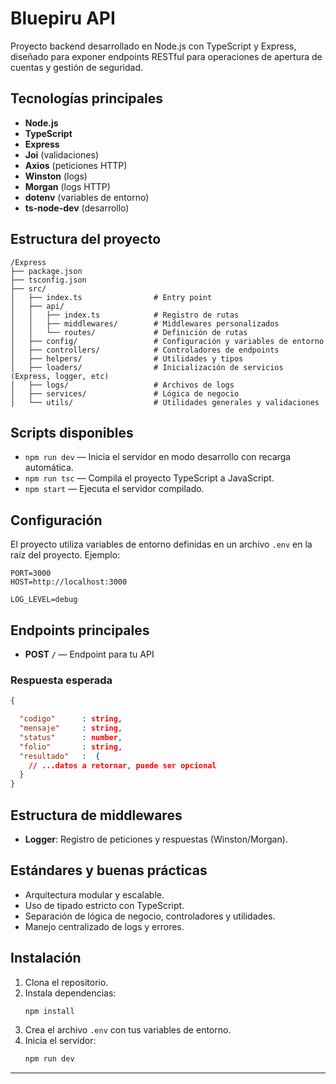 # Bluepiru API

Proyecto backend desarrollado en Node.js con TypeScript y Express, diseñado para exponer endpoints RESTful para operaciones de apertura de cuentas y gestión de seguridad.

## Tecnologías principales

- **Node.js**
- **TypeScript**
- **Express**
- **Joi** (validaciones)
- **Axios** (peticiones HTTP)
- **Winston** (logs)
- **Morgan** (logs HTTP)
- **dotenv** (variables de entorno)
- **ts-node-dev** (desarrollo)

## Estructura del proyecto

```
/Express
├── package.json
├── tsconfig.json
├── src/
│   ├── index.ts                # Entry point
│   ├── api/
│   │   ├── index.ts            # Registro de rutas
│   │   ├── middlewares/        # Middlewares personalizados
│   │   └── routes/             # Definición de rutas
│   ├── config/                 # Configuración y variables de entorno
│   ├── controllers/            # Controladores de endpoints
│   ├── helpers/                # Utilidades y tipos
│   ├── loaders/                # Inicialización de servicios (Express, logger, etc)
│   ├── logs/                   # Archivos de logs
│   ├── services/               # Lógica de negocio
│   └── utils/                  # Utilidades generales y validaciones
```

## Scripts disponibles

- `npm run dev` — Inicia el servidor en modo desarrollo con recarga automática.
- `npm run tsc` — Compila el proyecto TypeScript a JavaScript.
- `npm start` — Ejecuta el servidor compilado.

## Configuración

El proyecto utiliza variables de entorno definidas en un archivo `.env` en la raíz del proyecto. Ejemplo:

```
PORT=3000
HOST=http://localhost:3000

LOG_LEVEL=debug

```

## Endpoints principales

- **POST `/`** — Endpoint para tu API

### Respuesta esperada

```json
{

  "codigo"      : string,
  "mensaje"     : string,
  "status"      : number,
  "folio"       : string,
  "resultado"   :  {
    // ...datos a retornar, puede ser opcional
  }
}
```

## Estructura de middlewares

- **Logger**: Registro de peticiones y respuestas (Winston/Morgan).


## Estándares y buenas prácticas

- Arquitectura modular y escalable.
- Uso de tipado estricto con TypeScript.
- Separación de lógica de negocio, controladores y utilidades.
- Manejo centralizado de logs y errores.

## Instalación

1. Clona el repositorio.
2. Instala dependencias:
   ```bash
   npm install
   ```
3. Crea el archivo `.env` con tus variables de entorno.
4. Inicia el servidor:
   ```bash
   npm run dev
   ```

---
